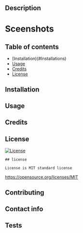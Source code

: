 # 

  ## Description 

  

  # Sceenshots

  ## Table of contents

  * [Installation)(#Installations)
  * [Usage](#Usage)
  * [Credits](#Credits)
  * [License](#License)

  ## Installation

  

  ## Usage

  

 ## Credits

 

 ## License

[![License](https://img.shields.io/badge/License%20-MIT-blue)](https://opensource.org/licenses/MIT)


    ## license

    License is MIT standard license

https://opensource.org/licenses/MIT

 ## Contributing

 

## Contact info

 


 

 ## Tests

 





